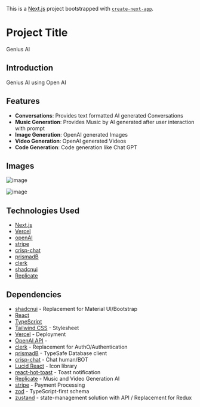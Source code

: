 This is a [Next.js](https://nextjs.org/) project bootstrapped with [`create-next-app`](https://github.com/vercel/next.js/tree/canary/packages/create-next-app).

# Project Title

Genius AI

## Introduction

Genius AI using Open AI

## Features

- **Conversations**: Provides text formatted AI generated Conversations
- **Music Generation**: Provides Music by AI generated after user interaction with prompt
- **Image Generation**: OpenAI generated Images
- **Video Generation**: OpenAI generated Videos
- **Code Generation**: Code generation like Chat GPT


## Images
![image](https://github.com/GM-Frost/Genius-AI-SaaS/assets/110303752/94b5eff3-1941-44f1-9524-4be54ab34a3a)

![image](https://github.com/GM-Frost/Genius-AI-SaaS/assets/110303752/5cadc39a-c5ef-4714-bb0b-79736455bc2d)



## Technologies Used

- [Next.js](https://nextjs.org/)
- [Vercel](https://vercel.com/)
- [openAI](https://openai.com)
- [stripe](https://stripe.com)
- [crisp-chat](https://crisp.chat/en/)
- [prismadB](https://www.prisma.io)
- [clerk](https://clerk.com)
- [shadcnui](https://ui.shadcn.com/) 
- [Replicate](https://replicate.com) 

## Dependencies

- [shadcnui](https://ui.shadcn.com/) - Replacement for Material UI/Bootstrap
- [React](https://reactjs.org/)
- [TypeScript](https://www.typescriptlang.org/)
- [Tailwind CSS](https://tailwindcss.com/) - Stylesheet
- [Vercel](https://vercel.com/) - Deployment
- [OpenAI API](https://openai.com) - 
- [clerk](https://clerk.com) - Replacement for AuthO/Authentication
- [prismadB](https://www.prisma.io) - TypeSafe Database client
- [crisp-chat](https://crisp.chat/en/) - Chat human/BOT
- [Lucid React](https://lucide.dev/guide/packages/lucide-react) -  Icon library
- [react-hot-toast](https://react-hot-toast.com/) -  Toast notification
- [Replicate](https://replicate.com) - Music and Video Generation AI
- [stripe](https://stripe.com) - Payment Processing
- [zod](https://zod.dev/) - TypeScript-first schema 
- [zustand](https://zustand-demo.pmnd.rs/) -  state-management solution with API / Replacement for Redux
